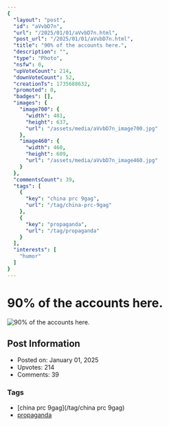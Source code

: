 ```yaml
---
{
  "layout": "post",
  "id": "aVvbD7n",
  "url": "/2025/01/01/aVvbD7n.html",
  "post_url": "/2025/01/01/aVvbD7n.html",
  "title": "90% of the accounts here.",
  "description": "",
  "type": "Photo",
  "nsfw": 0,
  "upVoteCount": 214,
  "downVoteCount": 52,
  "creationTs": 1735688632,
  "promoted": 0,
  "badges": [],
  "images": {
    "image700": {
      "width": 481,
      "height": 637,
      "url": "/assets/media/aVvbD7n_image700.jpg"
    },
    "image460": {
      "width": 460,
      "height": 609,
      "url": "/assets/media/aVvbD7n_image460.jpg"
    }
  },
  "commentsCount": 39,
  "tags": [
    {
      "key": "china prc 9gag",
      "url": "/tag/china-prc-9gag"
    },
    {
      "key": "propaganda",
      "url": "/tag/propaganda"
    }
  ],
  "interests": [
    "humor"
  ]
}
---
```


# 90% of the accounts here.

![90% of the accounts here.](/assets/media/aVvbD7n_image700.jpg)

## Post Information

- Posted on: January 01, 2025
- Upvotes: 214
- Comments: 39

### Tags

- [china prc 9gag](/tag/china prc 9gag)
- [propaganda](/tag/propaganda)
